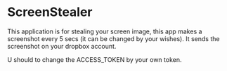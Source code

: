 # ScreenStealer
This application is for stealing your screen image, this app makes a screenshot every 5 secs (it can be changed by your wishes). It sends the screenshot on your dropbox account.

U should to change the ACCESS_TOKEN by your own token.
